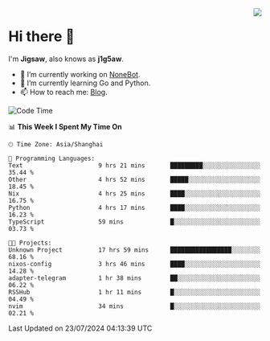 <a href="#">
  <img align="right" src="https://github-readme-stats.vercel.app/api?username=j1g5awi&count_private=true&show_icons=true&title_color=80070B&text_color=B3B3B3&bg_color=212121&icon_color=80070B" />
</a>

# Hi there 👋

I'm **Jigsaw**, also knows as **j1g5aw**.

- 🔭 I’m currently working on [NoneBot](https://github.com/nonebot).
- 🌱 I’m currently learning Go and Python.
- 📫 How to reach me: [Blog](https://blog.maddestroyer.xyz/).

<!--START_SECTION:waka-->
![Code Time](http://img.shields.io/badge/Code%20Time-1%2C569%20hrs%206%20mins-blue)

📊 **This Week I Spent My Time On** 

```text
🕑︎ Time Zone: Asia/Shanghai

💬 Programming Languages: 
Text                     9 hrs 21 mins       █████████░░░░░░░░░░░░░░░░   35.44 % 
Other                    4 hrs 52 mins       █████░░░░░░░░░░░░░░░░░░░░   18.45 % 
Nix                      4 hrs 25 mins       ████░░░░░░░░░░░░░░░░░░░░░   16.75 % 
Python                   4 hrs 17 mins       ████░░░░░░░░░░░░░░░░░░░░░   16.23 % 
TypeScript               59 mins             █░░░░░░░░░░░░░░░░░░░░░░░░   03.73 % 

🐱‍💻 Projects: 
Unknown Project          17 hrs 59 mins      █████████████████░░░░░░░░   68.16 % 
nixos-config             3 hrs 46 mins       ████░░░░░░░░░░░░░░░░░░░░░   14.28 % 
adapter-telegram         1 hr 38 mins        ██░░░░░░░░░░░░░░░░░░░░░░░   06.22 % 
RSSHub                   1 hr 11 mins        █░░░░░░░░░░░░░░░░░░░░░░░░   04.49 % 
nvim                     34 mins             █░░░░░░░░░░░░░░░░░░░░░░░░   02.21 % 
```


 Last Updated on 23/07/2024 04:13:39 UTC
<!--END_SECTION:waka-->
